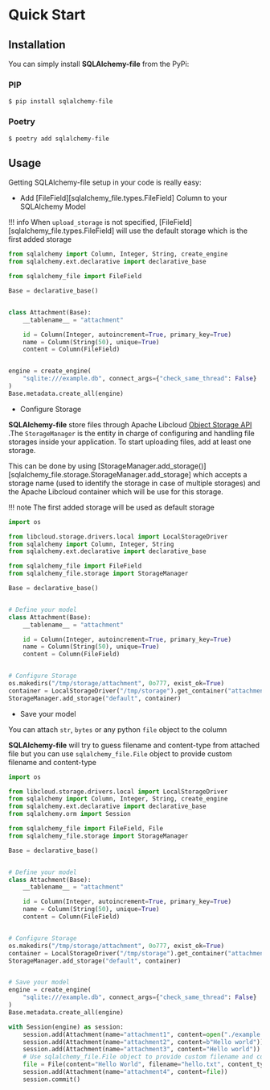 # Quick Start

## Installation

You can simply install **SQLAlchemy-file** from the PyPi:

### PIP

```shell
$ pip install sqlalchemy-file
```

### Poetry

```shell
$ poetry add sqlalchemy-file
```

## Usage

Getting SQLAlchemy-file setup in your code is really easy:

* Add [FileField][sqlalchemy_file.types.FileField] Column to your SQLAlchemy Model

!!! info
    When `upload_storage` is not specified, [FileField][sqlalchemy_file.types.FileField] will use the default storage which is the first added storage

```Python hl_lines="14 4"
from sqlalchemy import Column, Integer, String, create_engine
from sqlalchemy.ext.declarative import declarative_base

from sqlalchemy_file import FileField

Base = declarative_base()


class Attachment(Base):
    __tablename__ = "attachment"

    id = Column(Integer, autoincrement=True, primary_key=True)
    name = Column(String(50), unique=True)
    content = Column(FileField)


engine = create_engine(
    "sqlite:///example.db", connect_args={"check_same_thread": False}
)
Base.metadata.create_all(engine)

```

* Configure Storage

**SQLAlchemy-file** store files through Apache
Libcloud [Object Storage API](https://libcloud.readthedocs.io/en/stable/storage/index.html) .The `StorageManager` is the
entity in charge of configuring and handling file storages inside your application. To start uploading files, add at
least one storage.

This can be done by using [StorageManager.add_storage()][sqlalchemy_file.storage.StorageManager.add_storage] which accepts a storage name (used to identify the storage in
case of multiple storages)
and the Apache Libcloud container which will be use for this storage.

!!! note
    The first added storage will be used as default storage

```Python hl_lines="3  23-25"
import os

from libcloud.storage.drivers.local import LocalStorageDriver
from sqlalchemy import Column, Integer, String
from sqlalchemy.ext.declarative import declarative_base

from sqlalchemy_file import FileField
from sqlalchemy_file.storage import StorageManager

Base = declarative_base()


# Define your model
class Attachment(Base):
    __tablename__ = "attachment"

    id = Column(Integer, autoincrement=True, primary_key=True)
    name = Column(String(50), unique=True)
    content = Column(FileField)


# Configure Storage
os.makedirs("/tmp/storage/attachment", 0o777, exist_ok=True)
container = LocalStorageDriver("/tmp/storage").get_container("attachment")
StorageManager.add_storage("default", container)


```

* Save your model

You can attach ``str``, ``bytes`` or any python ``file`` object to the column

**SQLAlchemy-file** will try to guess filename and content-type from attached file but you can use
`sqlalchemy_file.File` object to provide custom filename and content-type

```Python hl_lines="36-38 40-41"
import os

from libcloud.storage.drivers.local import LocalStorageDriver
from sqlalchemy import Column, Integer, String, create_engine
from sqlalchemy.ext.declarative import declarative_base
from sqlalchemy.orm import Session

from sqlalchemy_file import FileField, File
from sqlalchemy_file.storage import StorageManager

Base = declarative_base()


# Define your model
class Attachment(Base):
    __tablename__ = "attachment"

    id = Column(Integer, autoincrement=True, primary_key=True)
    name = Column(String(50), unique=True)
    content = Column(FileField)


# Configure Storage
os.makedirs("/tmp/storage/attachment", 0o777, exist_ok=True)
container = LocalStorageDriver("/tmp/storage").get_container("attachment")
StorageManager.add_storage("default", container)


# Save your model
engine = create_engine(
    "sqlite:///example.db", connect_args={"check_same_thread": False}
)
Base.metadata.create_all(engine)

with Session(engine) as session:
    session.add(Attachment(name="attachment1", content=open("./example.txt", "rb")))
    session.add(Attachment(name="attachment2", content=b"Hello world"))
    session.add(Attachment(name="attachment3", content="Hello world"))
    # Use sqlalchemy_file.File object to provide custom filename and content_type
    file = File(content="Hello World", filename="hello.txt", content_type="text/plain")
    session.add(Attachment(name="attachment4", content=file))
    session.commit()
```
